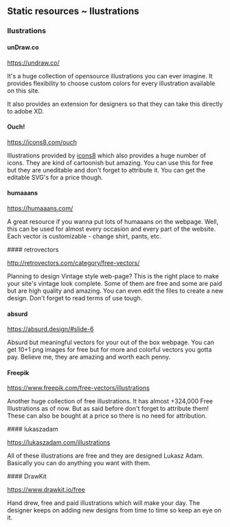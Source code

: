 
## Static resources ~ Ilustrations

### Ilustrations

#### unDraw.co

<https://undraw.co/>

It's a huge collection of opensource illustrations you can ever imagine. It provides flexibility to
choose custom colors for every illustration available on this site.

It also provides an extension for designers so that they can take this directly to adobe XD.

#### Ouch!

<https://icons8.com/ouch>

Illustrations provided by [icons8](https://icons8.com/) which also provides a huge number of icons. They
are kind of cartoonish but amazing. You can use this for free but they are uneditable and don't
forget to attribute it. You can get the editable SVG's for a price though.

#### humaaans

<https://humaaans.com/>

A great resource if you wanna put lots of humaaans on the webpage.  Well, this can be used for
almost every occasion and every part of the website. Each vector is customizable - change shirt,
pants, etc.


#### retrovectors

<http://retrovectors.com/category/free-vectors/>

Planning to design Vintage style web-page? This is the right place to make your site's vintage look
complete. Some of them are free and some are paid but are high quality and amazing. You can even
edit the files to create a new design. Don't forget to read terms of use tough.

#### absurd

<https://absurd.design/#slide-6>

Absurd but meaningful vectors for your out of the box webpage. You can get 10+1 png images for free
but for more and colorful vectors you gotta pay. Believe me, they are amazing and worth each penny.


#### Freepik

<https://www.freepik.com/free-vectors/illustrations>

Another huge collection of free illustrations. It has almost +324,000 Free Illustrations as of now.
But as said before don't forget to attribute them! These can also be bought at a price so there is
no need for attribution.

#### lukaszadam

<https://lukaszadam.com/illustrations>

All of these illustrations are free and they are designed Lukasz Adam. Basically you can do anything
you want with them.

#### DrawKit

<https://www.drawkit.io/free>

Hand drew, free and paid illustrations which will make your day. The designer keeps on adding new
designs from time to time so keep an eye on it.
